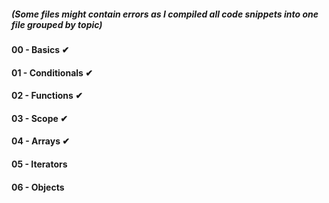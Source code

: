 ##### (Some files might contain errors as I compiled all code snippets into one file grouped by topic)

#### 00 - Basics ✔

#### 01 - Conditionals ✔
 
#### 02 - Functions ✔

#### 03 - Scope ✔

#### 04 - Arrays ✔

#### 05 - Iterators 

#### 06 - Objects 

